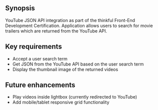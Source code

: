 ## Synopsis
YouTube JSON API integration as part of the thinkful Front-End Development Certification.  Application allows users to search for movie trailers which are returned from the YouTube API.

## Key requirements
- Accept a user search term
- Get JSON from the YouTube API based on the user search term
- Display the thumbnail image of the returned videos

## Future enhancements
- Play videos inside lightbox (currently redirected to YouTube)
- Add mobile/tablet responsive grid functionality